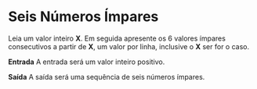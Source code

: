# Seis Números Ímpares
Leia um valor inteiro **X**. Em seguida apresente os 6 valores ímpares consecutivos a partir de **X**, um valor por linha, inclusive o **X** ser for o caso.

**Entrada**
A entrada será um valor inteiro positivo.

**Saída**
A saída será uma sequência de seis números ímpares.